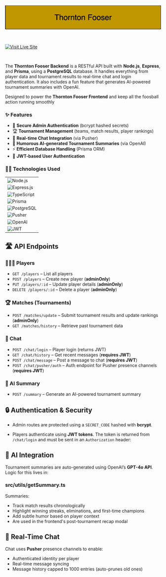 <p align="center">
  <img src="./public/assets/title.png" alt="Thornton Fooser Frontend banner" />
</p>

<br />
<p>
  <a href="https://foosball.life">
    <img src="https://img.shields.io/badge/🌐 Visit%20Live%20Site-0088ff?style=for-the-badge&logo=internet-explorer&logoColor=white" alt="Visit Live Site" />
  </a>
</p>
<br />

The **Thornton Fooser Backend** is a RESTful API built with **Node.js**, **Express**, and **Prisma**, using a **PostgreSQL** database. It handles everything from player data and tournament results to real-time chat and login authentication. It also includes a fun feature that generates AI-powered tournament summaries with OpenAI.

Designed to power the **Thornton Fooser Frontend** and keep all the foosball action running smoothly

### ✨ Features

- 🔐 **Secure Admin Authentication** (bcrypt hashed secrets)
- 🏆 **Tournament Management** (teams, match results, player rankings)
- 💬 **Real-time Chat Integration** (via Pusher)
- 🧠 **Humorous AI-generated Tournament Summaries** (via OpenAI)
- ⚡️ **Efficient Database Handling** (Prisma ORM)
- 🔑 **JWT-based User Authentication**

### 🧑‍💻 Technologies Used

|                                                                                                                   |
| ----------------------------------------------------------------------------------------------------------------- |
| ![Node.js](https://img.shields.io/badge/Node.js-339933?style=for-the-badge&logo=nodedotjs&logoColor=white)        |
| ![Express.js](https://img.shields.io/badge/Express-000000?style=for-the-badge&logo=express&logoColor=white)       |
| ![TypeScript](https://img.shields.io/badge/TypeScript-007ACC?style=for-the-badge&logo=typescript&logoColor=white) |
| ![Prisma](https://img.shields.io/badge/Prisma-2D3748?style=for-the-badge&logo=prisma&logoColor=white)             |
| ![PostgreSQL](https://img.shields.io/badge/PostgreSQL-4169E1?style=for-the-badge&logo=postgresql&logoColor=white) |
| ![Pusher](https://img.shields.io/badge/PUSHER-4A148C?style=for-the-badge&logo=pusher&logoColor=white)             |
| ![OpenAI](https://img.shields.io/badge/OpenAI-412991?style=for-the-badge&logo=openai&logoColor=white)             |
| ![JWT](https://img.shields.io/badge/JWT-000000?style=for-the-badge&logo=jsonwebtokens&logoColor=white)            |

## 🛣️ API Endpoints

### 🧑‍🤝‍🧑 Players

- `GET /players` – List all players
- `POST /players` – Create new player (**adminOnly**)
- `PUT /players/:id` – Update player details (**adminOnly**)
- `DELETE /players/:id` – Delete a player (**adminOnly**)

### 🏆 Matches (Tournaments)

- `POST /matches/update` – Submit tournament results and update rankings (**adminOnly**)
- `GET /matches/history` – Retrieve past tournament data

### 💬 Chat

- `POST /chat/login` – Player login (returns JWT)
- `GET /chat/history` – Get recent messages (**requires JWT**)
- `POST /chat/message` – Post a message to chat (**requires JWT**)
- `POST /chat/pusher/auth` – Auth endpoint for Pusher presence channels (**requires JWT**)

### 🤖 AI Summary

- `POST /summary` – Generate an AI-powered tournament summary

## 🔒 Authentication & Security

- Admin routes are protected using a `SECRET_CODE` hashed with **bcrypt**.

- Players authenticate using **JWT tokens**. The token is returned from `/chat/login` and must be sent in an `Authorization` header:

## 🤖 AI Integration

Tournament summaries are auto-generated using OpenAI’s **GPT-4o API**.  
Logic for this lives in:

### src/utils/getSummary.ts

Summaries:

- Track match results chronologically
- Highlight winning streaks, eliminations, and first-time champions
- Add subtle humor based on player context
- Are used in the frontend's post-tournament recap modal

## 💬 Real-Time Chat

Chat uses **Pusher** presence channels to enable:

- Authenticated identity per player
- Real-time message syncing
- Message history capped to 1000 entries (auto-prunes old ones)
